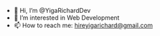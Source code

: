 - 👋 Hi, I’m @YigaRichardDev  
- 👀 I’m interested in Web Development  
- 📫 How to reach me: hireyigarichard@gmail.com  
